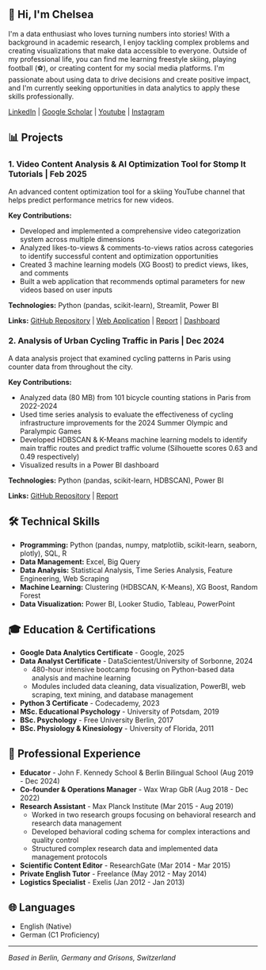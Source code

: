 ## 👋 Hi, I'm Chelsea

I'm a data enthusiast who loves turning numbers into stories! With a background in academic research, I enjoy tackling complex problems and creating visualizations that make data accessible to everyone. Outside of my professional life, you can find me learning freestyle skiing, playing football (⚽), or creating content for my social media platforms.  I'm passionate about using data to drive decisions and create positive impact, and I'm currently seeking opportunities in data analytics to apply these skills professionally.

[LinkedIn](https://www.linkedin.com/in/yourlinkedin) | [Google Scholar](https://scholar.google.com/citations?user=yourid) | [Youtube](https://www.youtube.com/channel/UCsSwmmmezMFcwuC3jCU1dQA) | [Instagram](https://www.instagram.com/sendingitfromthecity/)


## 📊 Projects

### 1. Video Content Analysis & AI Optimization Tool for Stomp It Tutorials | Feb 2025

An advanced content optimization tool for a skiing YouTube channel that helps predict performance metrics for new videos.

**Key Contributions:**
- Developed and implemented a comprehensive video categorization system across multiple dimensions
- Analyzed likes-to-views & comments-to-views ratios across categories to identify successful content and optimization opportunities
- Created 3 machine learning models (XG Boost) to predict views, likes, and comments 
- Built a web application that recommends optimal parameters for new videos based on user inputs

**Technologies:** Python (pandas, scikit-learn), Streamlit, Power BI

**Links:** [GitHub Repository](https://github.com/yourusername/stompit-optimizer) | [Web Application](https://your-app-url.com) | [Report](https://your-report-url.com) | [Dashboard](https://your-dashboard-url.com)

### 2. Analysis of Urban Cycling Traffic in Paris | Dec 2024

A data analysis project that examined cycling patterns in Paris using counter data from throughout the city.

**Key Contributions:**
- Analyzed data (80 MB) from 101 bicycle counting stations in Paris from 2022-2024
- Used time series analysis to evaluate the effectiveness of cycling infrastructure improvements for the 2024 Summer Olympic and Paralympic Games
- Developed HDBSCAN & K-Means machine learning models to identify main traffic routes and predict traffic volume (Silhouette scores 0.63 and 0.49 respectively)
- Visualized results in a Power BI dashboard

**Technologies:** Python (pandas, scikit-learn, HDBSCAN), Power BI

**Links:** [GitHub Repository](https://github.com/yourusername/paris-cycling-analysis) | [Report](https://your-report-url.com)


## 🛠️ Technical Skills

- **Programming:** Python (pandas, numpy, matplotlib, scikit-learn, seaborn, plotly), SQL, R
- **Data Management:** Excel, Big Query
- **Data Analysis:** Statistical Analysis, Time Series Analysis, Feature Engineering, Web Scraping
- **Machine Learning:** Clustering (HDBSCAN, K-Means), XG Boost, Random Forest
- **Data Visualization:** Power BI, Looker Studio, Tableau, PowerPoint

  
## 🎓 Education & Certifications

- **Google Data Analytics Certificate** - Google, 2025
- **Data Analyst Certificate** - DataScientest/University of Sorbonne, 2024
  - 480-hour intensive bootcamp focusing on Python-based data analysis and machine learning
  - Modules included data cleaning, data visualization, PowerBI, web scraping, text mining, and database management
- **Python 3 Certificate** - Codecademy, 2023
- **MSc. Educational Psychology** - University of Potsdam, 2019
- **BSc. Psychology** - Free University Berlin, 2017
- **BSc. Physiology & Kinesiology** - University of Florida, 2011


## 💼 Professional Experience

- **Educator** - John F. Kennedy School & Berlin Bilingual School (Aug 2019 - Dec 2024)
- **Co-founder & Operations Manager** - Wax Wrap GbR (Aug 2018 - Dec 2022)
- **Research Assistant** - Max Planck Institute (Mar 2015 - Aug 2019)
  - Worked in two research groups focusing on behavioral research and research data management
  - Developed behavioral coding schema for complex interactions and quality control
  - Structured complex research data and implemented data management protocols
- **Scientific Content Editor** - ResearchGate (Mar 2014 - Mar 2015)
- **Private English Tutor** - Freelance (May 2012 - May 2014)
- **Logistics Specialist** - Exelis (Jan 2012 - Jan 2013)


## 🌐 Languages

- English (Native)
- German (C1 Proficiency)

---

*Based in Berlin, Germany and Grisons, Switzerland*


